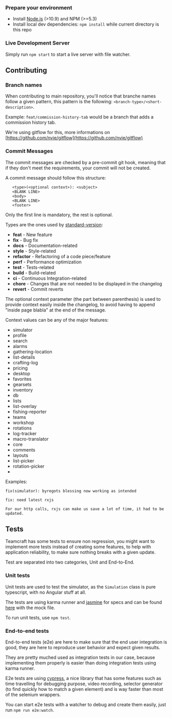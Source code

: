 ### Prepare your environment
* Install [Node.js](http://nodejs.org/) (>10.9) and NPM (>=5.3)
* Install local dev dependencies: `npm install` while current directory is this repo

### Live Development Server

Simply run `npm start` to start a live server with file watcher.

## Contributing

### Branch names

When contributing to main repository, you'll notice that branche names follow a given pattern,
this pattern is the following: `<branch-type>/<short-description>`.

Example: `feat/commission-history-tab` would be a branch that adds a commission history tab.

We're using gitflow for this, more informations on [https://github.com/nvie/gitflow](https://github.com/nvie/gitflow)

### Commit Messages
 The commit messages are checked by a pre-commit git hook, meaning that if they don't meet the requirements, 
 your commit will not be created.
 
 A commit message should follow this structure:
 ```
    <type>(<optional context>): <subject>
    <BLANK LINE>
    <body>
    <BLANK LINE>
    <footer>
 ```
 
 Only the first line is mandatory, the rest is optional.
 
 Types are the ones used by [standard-version](https://github.com/conventional-changelog/standard-version):
 
 - **feat** - New feature
 - **fix** - Bug fix
 - **docs** - Documentation-related
 - **style** - Style-related
 - **refactor** - Refactoring of a code piece/feature
 - **perf** - Performance optimization
 - **test** - Tests-related
 - **build** - Build-related
 - **ci** - Continuous Integration-related
 - **chore** - Changes that are not needed to be displayed in the changelog
 - **revert** - Commit reverts
 
 The optional context parameter (the part between parenthesis) is used to provide context
 easily inside the changelog, to avoid having to append "inside page blabla" at the end of the message.
 
 Context values can be any of the major features:
 
  - simulator
  - profile
  - search
  - alarms
  - gathering-location
  - list-details
  - crafting-log
  - pricing
  - desktop
  - favorites
  - gearsets
  - inventory
  - db
  - lists
  - list-overlay
  - fishing-reporter
  - teams
  - workshop
  - rotations
  - log-tracker
  - macro-translator
  - core
  - comments
  - layouts
  - list-picker
  - rotation-picker
  - 
 
 Examples:
 
 `fix(simulator): byregots blessing now working as intended`
 
 ```
 fix: need latest rxjs
 
 For our http calls, rxjs can make us save a lot of time, it had to be updated.
 ```

## Tests

Teamcraft has some tests to ensure non regression, you might want to implement more tests instead of creating some features, to help with application reliability, to make sure nothing breaks with a given update.

Test are separated into two categories, Unit and End-to-End.

### Unit tests

Unit tests are used to test the simulator, as the `Simulation` class is pure typescript, with no Angular stuff at all. 

The tests are using karma runner and [jasmine](https://jasmine.github.io/) for specs and can be found [here](https://github.com/Supamiu/ffxiv-teamcraft/tree/staging/apps/client/src/app/pages/simulator/test) with the mock file.

To run unit tests, use `npm test`.

### End-to-end tests

End-to-end tests (e2e) are here to make sure that the end user integration is good, they are here to reproduce user behavior and expect given results.

They are pretty muched used as integration tests in our case, because implementing them properly is easier than doing integration tests using karma runner.

E2e tests are using [cypress](https://www.cypress.io/), a nice library that has some features such as time travelling for debugging purpose, video recording, selector generator (to find quickly how to match a given element) and is way faster than most of the selenium wrappers.

You can start e2e tests with a watcher to debug and create them easily, just run `npm run e2e:watch`.

